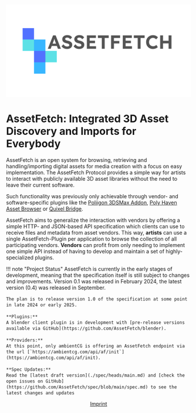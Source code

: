 ![](media/logo_wide_dark.svg)

# AssetFetch: Integrated 3D Asset Discovery and Imports for Everybody

AssetFetch is an open system for browsing, retrieving and handling/importing digital assets for media creation with a focus on easy implementation.
The AssetFetch Protocol provides a simple way for artists to interact with publicly available 3D asset libraries without the need to leave their current software.

Such functionality was previously only achievable through vendor- and software-specific plugins like the [Poliigon 3DSMax Addon](https://www.poliigon.com/3ds-max), [Poly Haven Asset Browser](https://blendermarket.com/products/poly-haven-asset-browser) or [Quixel Bridge](https://quixel.com/plugins/).

AssetFetch aims to generalize the interaction with vendors by offering a simple HTTP- and JSON-based API specification which clients can use to receive files and metadata from asset vendors.
This way, **artists** can use a single AssetFetch-Plugin per application to browse the collection of all participating vendors.
**Vendors** can profit from only needing to implement one simple API instead of having to develop and maintain a set of highly-specialized plugins.

!!! note "Project Status"
	AssetFetch is currently in the early stages of development, meaning that the specification itself is still subject to changes and improvements.
	Version 0.1 was released in February 2024, the latest version (0.4) was released in September.

	The plan is to release version 1.0 of the specification at some point in late 2024 or early 2025.

	**Plugins:**
	A blender client plugin is in development with [pre-release versions available via GitHub](https://github.com/AssetFetch/blender).

	**Providers:**
	At this point, only ambientCG is offering an AssetFetch endpoint via the url [`https://ambientcg.com/api/af/init`](https://ambientcg.com/api/af/init).

	**Spec Updates:**
	Read the [latest draft version](./spec/heads/main.md) and [check the open issues on GitHub](https://github.com/AssetFetch/spec/blob/main/spec.md) to see the latest changes and updates
<p style="text-align:center">
	<a href="https://ambientcg.com/legal">Imprint</a>
</p>
